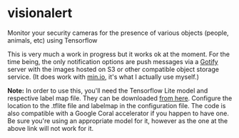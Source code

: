 # visionalert

Monitor your security cameras for the presence of various objects (people, animals, etc) using Tensorflow

This is very much a work in progress but it works ok at the moment.  For the time being, the only notification options are push messages via a [Gotify](https://gotify.net) server with the images hosted on S3 or other compatible object storage service.  (It does work with [min.io](https://min.io), it's what I actually use myself.)  

**Note:** In order to use this, you'll need the Tensorflow Lite model and respective label map file.  They can be downloaded [from here](https://storage.googleapis.com/download.tensorflow.org/models/tflite/coco_ssd_mobilenet_v1_1.0_quant_2018_06_29.zip).  Configure the location to the .tflite file and labelmap in the configuration file.  The code is also compatible with a Google Coral accelerator if you happen to have one.  Be sure you're using an appropriate model for it, however as the one at the above link will not work for it.

